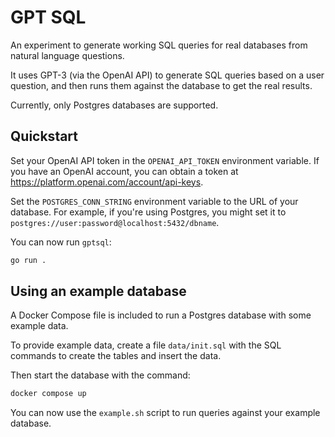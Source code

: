 # GPT SQL

An experiment to generate working SQL queries for real databases from natural language questions.

It uses GPT-3 (via the OpenAI API) to generate SQL queries based on a user question, and then runs them against the database to get the real results.

Currently, only Postgres databases are supported.

## Quickstart

Set your OpenAI API token in the `OPENAI_API_TOKEN` environment variable. If you have an OpenAI account, you can obtain a token at https://platform.openai.com/account/api-keys.

Set the `POSTGRES_CONN_STRING` environment variable to the URL of your database. For example, if you're using Postgres, you might set it to `postgres://user:password@localhost:5432/dbname`.

You can now run `gptsql`:

```bash
go run .
```

## Using an example database

A Docker Compose file is included to run a Postgres database with some example data.

To provide example data, create a file `data/init.sql` with the SQL commands to create the tables and insert the data.

Then start the database with the command:

```bash
docker compose up
```

You can now use the `example.sh` script to run queries against your example database.